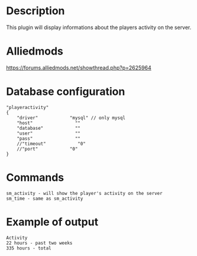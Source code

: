 # Description
This plugin will display informations about the players activity on the server.

# Alliedmods
https://forums.alliedmods.net/showthread.php?p=2625964

# Database configuration
```
"playeractivity" 
{ 
    "driver"            "mysql" // only mysql
    "host"                "" 
    "database"            "" 
    "user"                "" 
    "pass"                "" 
    //"timeout"            "0" 
    //"port"            "0" 
} 
```

# Commands
```
sm_activity - will show the player's activity on the server
sm_time - same as sm_activity
```

# Example of output
```
Activity
22 hours - past two weeks
335 hours - total
```

